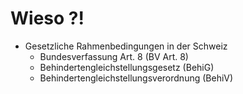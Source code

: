 # Wieso ?!
- Gesetzliche Rahmenbedingungen in der Schweiz
	- Bundesverfassung Art. 8 (BV Art. 8)
	- Behindertengleichstellungsgesetz (BehiG)
	- Behindertengleichstellungsverordnung (BehiV)